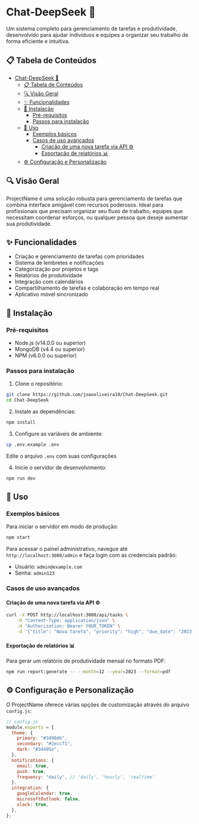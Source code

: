 # Chat-DeepSeek 🚀

Um sistema completo para gerenciamento de tarefas e produtividade, desenvolvido para ajudar indivíduos e equipes a organizar seu trabalho de forma eficiente e intuitiva.

## 📋 Tabela de Conteúdos

- [Chat-DeepSeek 🚀](#chat-deepseek-)
  - [📋 Tabela de Conteúdos](#-tabela-de-conteúdos)
  - [🔍 Visão Geral](#-visão-geral)
  - [✨ Funcionalidades](#-funcionalidades)
  - [🔧 Instalação](#-instalação)
    - [Pré-requisitos](#pré-requisitos)
    - [Passos para instalação](#passos-para-instalação)
  - [🚀 Uso](#-uso)
    - [Exemplos básicos](#exemplos-básicos)
    - [Casos de uso avançados](#casos-de-uso-avançados)
      - [Criação de uma nova tarefa via API ⚙️](#criação-de-uma-nova-tarefa-via-api-️)
      - [Exportação de relatórios 📊](#exportação-de-relatórios-)
  - [⚙️ Configuração e Personalização](#️-configuração-e-personalização)

## 🔍 Visão Geral

ProjectName é uma solução robusta para gerenciamento de tarefas que combina interface amigável com recursos poderosos. Ideal para profissionais que precisam organizar seu fluxo de trabalho, equipes que necessitam coordenar esforços, ou qualquer pessoa que deseje aumentar sua produtividade.

## ✨ Funcionalidades

- Criação e gerenciamento de tarefas com prioridades
- Sistema de lembretes e notificações
- Categorização por projetos e tags
- Relatórios de produtividade
- Integração com calendários
- Compartilhamento de tarefas e colaboração em tempo real
- Aplicativo móvel sincronizado

## 🔧 Instalação

### Pré-requisitos

- Node.js (v14.0.0 ou superior)
- MongoDB (v4.4 ou superior)
- NPM (v6.0.0 ou superior)

### Passos para instalação

1. Clone o repositório:

```bash
git clone https://github.com/joaooliveira10/Chat-DeepSeek.git
cd Chat-DeepSeek
```

2. Instale as dependências:

```bash
npm install
```

3. Configure as variáveis de ambiente:

```bash
cp .env.example .env
```

Edite o arquivo `.env` com suas configurações

4. Inicie o servidor de desenvolvimento:

```bash
npm run dev
```

## 🚀 Uso

### Exemplos básicos

Para iniciar o servidor em modo de produção:

```bash
npm start
```

Para acessar o painel administrativo, navegue até `http://localhost:3000/admin` e faça login com as credenciais padrão:

- Usuário: `admin@example.com`
- Senha: `admin123`

### Casos de uso avançados

#### Criação de uma nova tarefa via API ⚙️

```bash
curl -X POST http://localhost:3000/api/tasks \
    -H "Content-Type: application/json" \
    -H "Authorization: Bearer YOUR_TOKEN" \
    -d '{"title": "Nova tarefa", "priority": "high", "due_date": "2023-12-31"}'
```

#### Exportação de relatórios 📊

Para gerar um relatório de produtividade mensal no formato PDF:

```bash
npm run report:generate -- --month=12 --year=2023 --format=pdf
```

## ⚙️ Configuração e Personalização

O ProjectName oferece várias opções de customização através do arquivo `config.js`:

```javascript
// config.js
module.exports = {
  theme: {
    primary: "#3498db",
    secondary: "#2ecc71",
    dark: "#34495e",
  },
  notifications: {
    email: true,
    push: true,
    frequency: "daily", // 'daily', 'hourly', 'realtime'
  },
  integration: {
    googleCalendar: true,
    microsoftOutlook: false,
    slack: true,
  },
};
```
